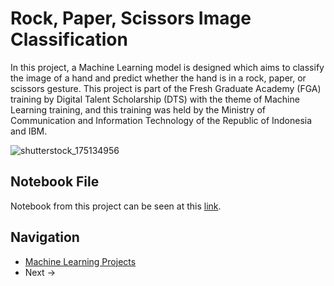 # Rock, Paper, Scissors Image Classification

In this project, a Machine Learning model is designed which aims to classify the image of a hand and predict whether the hand is in a rock, paper, or scissors gesture. This project is part of the Fresh Graduate Academy (FGA) training by Digital Talent Scholarship (DTS) with the theme of Machine Learning training, and this training was held by the Ministry of Communication and Information Technology of the Republic of Indonesia and IBM.

![shutterstock_175134956](https://user-images.githubusercontent.com/42953630/136901372-3b0d597c-b97a-4b6b-a402-a1f3eabea904.jpg)

## Notebook File
Notebook from this project can be seen at this [link]().

## Navigation
+ [Machine Learning Projects](https://github.com/madityarafip/My-Machine-Learning/tree/main/ML-Projects) 
+ Next -> []()

